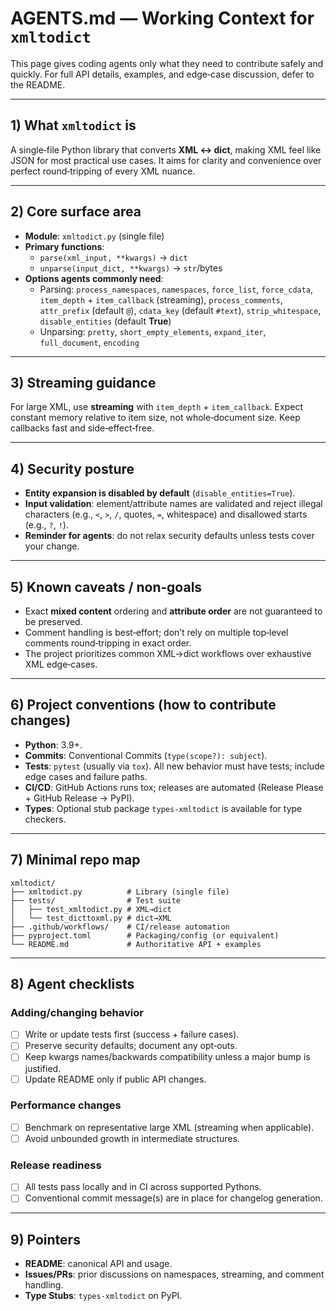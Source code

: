 # AGENTS.md — Working Context for `xmltodict`

This page gives coding agents only what they need to contribute safely and quickly. For full API details, examples, and edge‑case discussion, defer to the README.

---

## 1) What `xmltodict` is
A single‑file Python library that converts **XML ↔ dict**, making XML feel like JSON for most practical use cases. It aims for clarity and convenience over perfect round‑tripping of every XML nuance.

---

## 2) Core surface area
- **Module**: `xmltodict.py` (single file)
- **Primary functions**:
  - `parse(xml_input, **kwargs)` → `dict`
  - `unparse(input_dict, **kwargs)` → `str`/bytes
- **Options agents commonly need**:
  - Parsing: `process_namespaces`, `namespaces`, `force_list`, `force_cdata`, `item_depth` + `item_callback` (streaming), `process_comments`, `attr_prefix` (default `@`), `cdata_key` (default `#text`), `strip_whitespace`, `disable_entities` (default **True**)
  - Unparsing: `pretty`, `short_empty_elements`, `expand_iter`, `full_document`, `encoding`

---

## 3) Streaming guidance
For large XML, use **streaming** with `item_depth` + `item_callback`. Expect constant memory relative to item size, not whole‑document size. Keep callbacks fast and side‑effect‑free.

---

## 4) Security posture
- **Entity expansion is disabled by default** (`disable_entities=True`).
- **Input validation**: element/attribute names are validated and reject illegal characters (e.g., `<`, `>`, `/`, quotes, `=`, whitespace) and disallowed starts (e.g., `?`, `!`).
- **Reminder for agents**: do not relax security defaults unless tests cover your change.

---

## 5) Known caveats / non‑goals
- Exact **mixed content** ordering and **attribute order** are not guaranteed to be preserved.
- Comment handling is best‑effort; don’t rely on multiple top‑level comments round‑tripping in exact order.
- The project prioritizes common XML→dict workflows over exhaustive XML edge‑cases.

---

## 6) Project conventions (how to contribute changes)
- **Python**: 3.9+.
- **Commits**: Conventional Commits (`type(scope?): subject`).
- **Tests**: `pytest` (usually via `tox`). All new behavior must have tests; include edge cases and failure paths.
- **CI/CD**: GitHub Actions runs tox; releases are automated (Release Please + GitHub Release → PyPI).
- **Types**: Optional stub package `types-xmltodict` is available for type checkers.

---

## 7) Minimal repo map
```
xmltodict/
├── xmltodict.py          # Library (single file)
├── tests/                # Test suite
│   ├── test_xmltodict.py # XML→dict
│   └── test_dicttoxml.py # dict→XML
├── .github/workflows/    # CI/release automation
├── pyproject.toml        # Packaging/config (or equivalent)
└── README.md             # Authoritative API + examples
```

---

## 8) Agent checklists
### Adding/changing behavior
- [ ] Write or update tests first (success + failure cases).
- [ ] Preserve security defaults; document any opt‑outs.
- [ ] Keep kwargs names/backwards compatibility unless a major bump is justified.
- [ ] Update README only if public API changes.

### Performance changes
- [ ] Benchmark on representative large XML (streaming when applicable).
- [ ] Avoid unbounded growth in intermediate structures.

### Release readiness
- [ ] All tests pass locally and in CI across supported Pythons.
- [ ] Conventional commit message(s) are in place for changelog generation.

---

## 9) Pointers
- **README**: canonical API and usage.
- **Issues/PRs**: prior discussions on namespaces, streaming, and comment handling.
- **Type Stubs**: `types-xmltodict` on PyPI.

